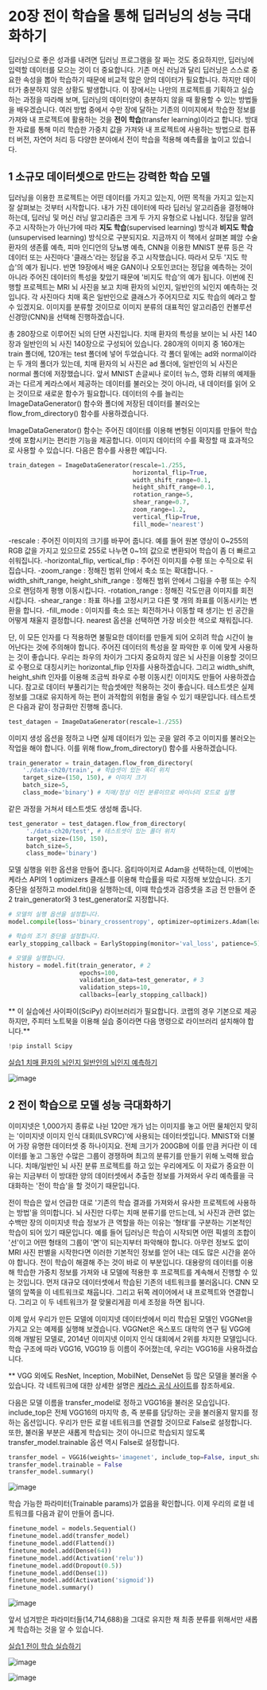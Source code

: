 # 20장 전이 학습을 통해 딥러닝의 성능 극대화하기

딥러닝으로 좋은 성과를 내려면 딥러닝 프로그램을 잘 짜는 것도 중요하지만, 딥러닝에 입력할 데이터를 모으는 것이 더 중요합니다.
기존 머신 러닝과 달리 딥러닝은 스스로 중요한 속성을 뽑아 학습하기 때문에 비교적 많은 양의 데이터가 필요합니다.
하지만 데이터가 충분하지 않은 상황도 발생합니다.
이 장에서는 나만의 프로젝트를 기획하고 실습하는 과정을 따라해 보며, 딥러닝의 데이터양이 충분하지 않을 때 활용할 수 있는 방법들을 배우겠습니다.
여러 방법 중에서 수만 장에 달하는 기존의 이미지에서 학습한 정보를 가져와 내 프로젝트에 활용하는 것을 **전이 학습**(transfer learning)이라고 합니다.
방대한 자료를 통해 미리 학습한 가중치 값을 가져와 내 프로젝트에 사용하는 방법으로 컴퓨터 버전, 자연어 처리 등 다양한 분야에서 전이 학습을 적용해 예측률을 높이고 있습니다.

## 1 소규모 데이터셋으로 만드는 강력한 학습 모델

딥러닝을 이용한 프로젝트는 어떤 데이터를 가지고 있는지, 어떤 목적을 가지고 있는지 잘 살펴보는 것부터 시작합니다.
내가 가진 데이터에 따라 딥러닝 알고리즘을 결정해야 하는데, 딥러닝 및 머신 러닝 알고리즘은 크게 두 가지 유형으로 나뉩니다.
정답을 알려주고 시작하는가 아닌가에 따라 **지도 학습**(supervised learning) 방식과 **비지도 학습**(unsupervised learning) 방식으로 구분되지요.
지금까지 이 책에서 살펴본 폐암 수술 환자의 생존률 예측, 피마 인디언의 당뇨병 예측, CNN을 이용한 MNIST 분류 등은 각 데이터 또는 사진마다 '클래스'라는 정답을 주고 시작했습니다.
따라서 모두 '지도 학습'의 예가 됩니다.
반면 19장에서 배운 GAN이나 오토인코더는 정답을 예측하는 것이 아니라 주어진 데이터의 특성을 찾았기 때문에 '비지도 학습'의 예가 됩니다.
이번에 진행할 프로젝트는 MRI 뇌 사진을 보고 치매 환자의 뇌인지, 일반인의 뇌인지 예측하는 것입니다.
각 사진마다 치매 혹은 일반인으로 클래스가 주어지므로 지도 학습의 예라고 할 수 있겠지요.
이미지를 분류할 것이므로 이미지 분류의 대표적인 알고리즘인 컨볼루션 신경망(CNN)을 선택해 진행하겠습니다.

총 280장으로 이루어진 뇌의 단면 사진입니다.
치매 환자의 특성을 보이는 뇌 사진 140장과 일반인의 뇌 사진 140장으로 구성되어 있습니다.
280개의 이미지 중 160개는 train 폴더에, 120개는 test 폴더에 넣어 두었습니다.
각 폴더 밑에는 ad와 normal이라는 두 개의 폴더가 있는데, 치매 환자의 뇌 사진은 ad 폴더에, 일반인의 뇌 사진은 normal 폴더에 저장했습니다.
앞서 MNIST 손글씨나 로이터 뉴스, 영화 리뷰의 예제들과는 다르게 케라스에서 제공하는 데이터를 불러오는 것이 아니라, 내 데이터를 읽어 오는 것이므로 새로운 함수가 필요합니다.
데이터의 수를 늘리는 ImageDataGenerator() 함수와 폴더에 저장된 데이터를 불러오는 flow_from_directory() 함수를 사용하겠습니다.

ImageDataGenerator() 함수는 주어진 데이터를 이용해 변형된 이미지를 만들어 학습셋에 포함시키는 편리한 기능을 제공합니다.
이미지 데이터의 수를 확장할 때 효과적으로 사용할 수 있습니다.
다음은 함수를 사용한 예입니다.

``` python
train_dategen = ImageDataGenerator(rescale=1./255,
                                   horizontal_flip=True,
                                   width_shift_range=0.1,
                                   height_shift_range=0.1,
                                   rotation_range=5,
                                   shear_range=0.7,
                                   zoom_range=1.2,
                                   vertical_flip=True,
                                   fill_mode='nearest')
```

-rescale : 주어진 이미지의 크기를 바꾸어 줍니다. 예를 들어 원본 영상이 0~255의 RGB 값을 가지고 있으므로 255로 나누면 0~1의 값으로 변환되어 학습이 좀 더 빠르고 쉬워집니다.
-horizontal_flip, vertical_flip : 주어진 이미지를 수평 또는 수직으로 뒤집습니다.
-zoom_range : 정해진 범위 안에서 축소 또는 확대합니다.
-width_shift_range, height_shift_range : 정해진 범위 안에서 그림을 수평 또는 수직으로 랜덤하게 평행 이동시킵니다.
-rotation_range : 정해진 각도만큼 이미지를 회전시킵니다.
-shear_range : 좌표 하나를 고정시키고 다른 몇 개의 좌표를 이동시키는 변환을 합니다.
-fill_mode : 이미지를 축소 또는 회전하거나 이동할 때 생기는 빈 공간을 어떻게 채울지 결정합니다. nearest 옵션을 선택하면 가장 비슷한 색으로 채워집니다.

단, 이 모든 인자를 다 적용하면 불필요한 데이터를 만들게 되어 오히려 학습 시간이 늘어난다는 것에 주의해야 합니다.
주어진 데이터의 특성을 잘 파악한 후 이에 맞게 사용하는 것이 좋습니다.
우리는 좌우의 차이가 그다지 중요하지 않은 뇌 사진을 이용할 것이므로 수평으로 대칭시키는 horizontal_flip 인자를 사용하겠습니다.
그리고 width_shift, height_shift 인자를 이용해 조금씩 좌우로 수평 이동시킨 이미지도 만들어 사용하겠습니다.
참고로 데이터 부풀리기는 학습셋에만 적용하는 것이 좋습니다.
테스트셋은 실제 정보를 그대로 유지하게 하는 편이 과적합의 위험을 줄일 수 있기 때문입니다.
테스트셋은 다음과 같이 정규화만 진행해 줍니다.

``` python
test_datagen = ImageDataGenerator(rescale=1./255)
```

이미지 생성 옵션을 정하고 나면 실제 데이터가 있는 곳을 알려 주고 이미지를 불러오는 작업을 해야 합니다.
이를 위해 flow_from_directory() 함수를 사용하겠습니다.

``` python
train_generator = train_datagen.flow_from_directory(
    './data-ch20/train', # 학습셋이 있는 폭더 위치
    target_size=(150, 150), # 이미지 크기 
    batch_size=5,
    class_mode='binary') # 치매/정상 이진 분류이므로 바이너리 모드로 실행
```

같은 과정을 거쳐서 테스트셋도 생성해 줍니다.

``` python
test_generator = test_datagen.flow_from_directory(
     './data-ch20/test', # 테스트셋이 있는 폴더 위치
     target_size=(150, 150),
     batch_size=5,
     class_mode='binary')
```

모델 실행을 위한 옵션을 만들어 줍니다. 
옵티마이저로 Adam을 선택하는데, 이번에는 케라스 API의 1 optimizers 클래스를 이용해 학습률을 따로 지정해 보았습니다.
조기 중단을 설정하고 model.fit()을 실행하는데, 이때 학습셋과 검증셋을 조금 전 만들어 준 2 train_generator와 3 test_generator로 지정합니다.

``` python
# 모델의 실행 옵션을 설정합니다.
model.compile(loss='binary_crossentropy', optimizer=optimizers.Adam(learning_rate=0.0002), metrics=['accuracy']) # 1

# 학습의 조기 중단을 설정합니다.
early_stopping_callback = EarlyStopping(monitor='val_loss', patience=5)

# 모델을 실행합니다.
history = model.fit(train_generator, # 2
                    epochs=100,
                    validation_data=test_generator, # 3
                    validation_steps=10,
                    callbacks=[early_stopping_callback]) 
```

** 이 실습에선 사이파이(SciPy) 라이브러리가 필요합니다. 코랩의 경우 기본으로 제공하지만, 주피터 노트북을 이용해 실습 중이라면 다음 명령으로 라이브러리 설치해야 합니다.**
``` python
!pip install Scipy
```

[실습1 치매 환자의 뇌인지 일반인의 뇌인지 예측하기](https://github.com/zzzangmans1/DeepLearning/blob/main/20/20_1.py)

![image](https://user-images.githubusercontent.com/52357235/179344713-107351bf-67dd-43be-82ff-b1feb28fbb64.png)

## 2 전이 학습으로 모델 성능 극대화하기

이미지넷은 1,000가지 종류로 나뉜 120만 개가 넘는 이미지를 놓고 어떤 물체인지 맞히는 '이미지넷 이미지 인식 대회(ILSVRC)'에 사용되는 데이터셋입니다.
MNIST와 더불어 가장 유명한 데이터셋 중 하나이지요.
전체 크기가 200GB에 이를 만큼 커다란 이 데이터를 놓고 그동안 수많은 그룹이 경쟁하며 최고의 분류기를 만들기 위해 노력해 왔습니다.
치매/일반인 뇌 사진 분류 프로젝트를 하고 있는 우리에게도 이 자료가 중요한 이유는 지금부터 이 방대한 양의 데이터셋에서 추출한 정보를 가져와서 우리 예측률을 극대화하는 '전이 학습'을 할 것이기 때문입니다.

전이 학습은 앞서 언급한 대로 '기존의 학습 결과를 가져와서 유사한 프로젝트에 사용하는 방법'을 의미합니다.
뇌 사진만 다루는 치매 분류기를 만드는데, 뇌 사진과 관련 없는 수백만 장의 이미지넷 학습 정보가 큰 역할을 하는 이유는 '형태'를 구분하는 기본적인 학습이 되어 있기 때문입니다.
예를 들어 딥러닝은 학습이 시작되면 어떤 픽셀의 조합이 '선'이고 어떤 형태의 그룹이 '면'이 되는지부터 파악해야 합니다.
아무런 정보도 없이 MRI 사진 판별을 시작한다면 이러한 기본적인 정보를 얻어 내는 데도 많은 시간을 쏟아야 합니다.
전이 학습이 해결해 주는 것이 바로 이 부분입니다.
대용량의 데이터를 이용해 학습한 가중치 정보를 가져와 내 모델에 적용한 후 프로젝트를 계속해서 진행할 수 있는 것입니다.
먼저 대규모 데이터셋에서 학습된 기존의 네트워크를 불러옵니다.
CNN 모델의 앞쪽을 이 네트워크로 채웁니다.
그리고 뒤쪽 레이어에서 내 프로젝트와 연결합니다.
그리고 이 두 네트워크가 잘 맞물리게끔 미세 조정을 하면 됩니다.

이제 앞서 우리가 만든 모델에 이미지넷 데이터셋에서 미리 학습된 모델인 VGGNet을 가지고 오는 예제를 실행해 보겠습니다.
VGGNet은 옥스포드 대학의 연구 팀 VGG에 의해 개발된 모델로, 2014년 이미지넷 이미지 인식 대회에서 2위를 차지한 모델입니다.
학습 구조에 따라 VGG16, VGG19 등 이름이 주어졌는데, 우리는 VGG16을 사용하겠습니다.

** VGG 외에도 ResNet, Inception, MobilNet, DenseNet 등 많은 모델을 불러올 수 있습니다.
각 네트워크에 대한 상세한 설명은 [케라스 공식 사이트](https://keras.io/application/)를 참조하세요.

다음은 모델 이름을 transfer_model로 정하고 VGG16을 불러온 모습입니다.
include_top은 전체 VGG16의 마지막 층, 즉 분류를 담당하는 곳을 불러올지 말지를 정하는 옵션입니다.
우리가 만든 로컬 네트워크를 연결할 것이므로 False로 설정합니다.
또한, 불러올 부분은 새롭게 학습되는 것이 아니므로 학습되지 않도록 transfer_model.trainable 옵션 역시 False로 설정합니다.

``` python
transfer_model = VGG16(weights='imagenet', include_top=False, input_shape=(150, 150, 3))
transfer_model.trainable = False
transfer_model.summary()
```

![image](https://user-images.githubusercontent.com/52357235/179345148-bc9e267a-1411-4f94-a149-1e5ebcc7b922.png)

학습 가능한 파라미터(Trainable params)가 없음을 확인합니다. 이제 우리의 로컬 네트워크를 다음과 같이 만들어 줍니다.

```python
finetune_model = models.Sequential()
finetune_model.add(transfer_model)
finetune_model.add(Flattend())
finetune_model.add(Dense(64))
finetune_model.add(Activation('relu'))
finetune_model.add(Dropout(0.5))
finetune_model.add(Dense(1))
finetune_model.add(Activation('sigmoid'))
finetune_model.summary()
```

![image](https://user-images.githubusercontent.com/52357235/179345275-1221cdad-e755-4fef-937c-424a802970f2.png)

앞서 넘겨받은 파라미터들(14,714,688)을 그대로 유지한 채 최종 분류를 위해서만 새롭게 학습하는 것을 알 수 있습니다.

[실습1 전이 학습 실습하기](https://github.com/zzzangmans1/DeepLearning/blob/main/20/20_2py)

![image](https://user-images.githubusercontent.com/52357235/179345840-c4ea2a1e-b8ab-4ece-99e2-439711fab833.png)

![image](https://user-images.githubusercontent.com/52357235/179345832-0fbe89ea-7305-41c0-bcfb-075f0b25ae53.png)

